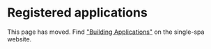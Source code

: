 # Registered applications

This page has moved. Find ["Building Applications"](https://single-spa.js.org/docs/building-applications.html) on the single-spa website.